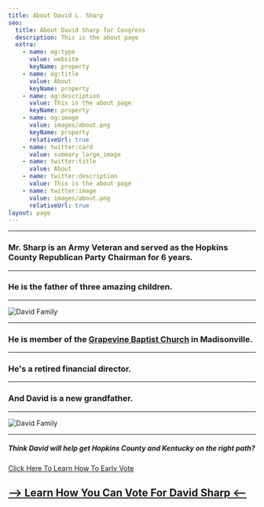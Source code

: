 ```yaml
---
title: About David L. Sharp
seo:
  title: About David Sharp for Congress
  description: This is the about page
  extra:
    - name: og:type
      value: website
      keyName: property
    - name: og:title
      value: About
      keyName: property
    - name: og:description
      value: This is the about page
      keyName: property
    - name: og:image
      value: images/about.png
      keyName: property
      relativeUrl: true
    - name: twitter:card
      value: summary_large_image
    - name: twitter:title
      value: About
    - name: twitter:description
      value: This is the about page
    - name: twitter:image
      value: images/about.png
      relativeUrl: true
layout: page
---
```


---

### Mr. Sharp is an Army Veteran and served as the Hopkins County Republican Party Chairman for 6 years.

---

### He is the father of three amazing children.

---

![David Family](https://sharp4congress.b-cdn.net/images/david-family-2.jpg)

---

### He is member of the <u>[Grapevine Baptist Church](https://www.gbcky.net/)</u> in Madisonville.

---

### He's a retired financial director.

---

### And David is a new grandfather.

---

![David Family](https://sharp4congress.b-cdn.net/images/grandchild.jpg)

---


##### Think David will help get Hopkins County and Kentucky on the right path?

<a href="/vote" target="_blank">Click Here To Learn How To Early Vote</a>


## [--> Learn How You Can Vote For David Sharp <--](/vote)
